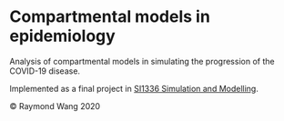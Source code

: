 # Compartmental models in epidemiology
Analysis of compartmental models in
simulating the progression of the
COVID-19 disease.

Implemented as a final project in [SI1336 Simulation and Modelling](https://www.kth.se/student/kurser/kurs/SI1336?l=en).    

© Raymond Wang 2020   
